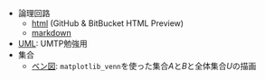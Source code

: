 - 論理回路
	- [html](https://htmlpreview.github.io/?https://github.com/kanetai/Computational-Science/blob/master/LogicCircuit/LogicCircuit.html) (GitHub & BitBucket HTML Preview)
	- [markdown](LogicCircuit/LogicCircuit.md) 
- [UML](UML/UML.md): UMTP勉強用
- 集合
	- [ベン図](matplotlib_venn/venn2_elements.py): `matplotlib_venn`を使った集合$A$と$B$と全体集合$U$の描画